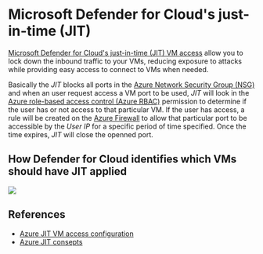 # Microsoft Defender for Cloud's just-in-time (JIT)

[Microsoft Defender for Cloud's just-in-time (JIT) VM access](https://docs.microsoft.com/en-us/azure/defender-for-cloud/just-in-time-access-usage) allow you to lock down the inbound traffic to your VMs, reducing exposure to attacks while providing easy access to connect to VMs when needed. 

Basically the *JIT* blocks all ports in the [Azure Network Security Group (NSG)](https://docs.microsoft.com/en-us/azure/virtual-network/network-security-groups-overview#security-rules) and when an user request access a VM port to be used, *JIT* will look in the [Azure role-based access control (Azure RBAC)](https://docs.microsoft.com/en-us/azure/role-based-access-control/role-assignments-portal?tabs=current) permission to determine if the user has or not access to that particular VM. If the user has access, a rule will be created on the [Azure Firewall](https://docs.microsoft.com/en-us/azure/firewall/rule-processing) to allow that particular port to be accessible by the *User IP* for a specific period of time specified. Once the time expires, *JIT* will close the openned port. 

## How Defender for Cloud identifies which VMs should have JIT applied

![](./2022_01_20_14_50_24_Understanding_just-in-time_virtual_machine_access_.png)

## References 

- [Azure JIT VM access configuration](https://docs.microsoft.com/en-us/azure/defender-for-cloud/just-in-time-access-usage)
- [Azure JIT consepts](https://docs.microsoft.com/en-us/azure/defender-for-cloud/just-in-time-access-overview)
